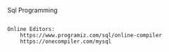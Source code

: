 


Sql Programming
~~~~~~~~~~~~~~~

Online Editors:
	https://www.programiz.com/sql/online-compiler
	https://onecompiler.com/mysql
	
	
